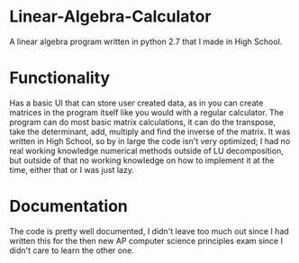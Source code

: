 # Linear-Algebra-Calculator
A linear algebra program written in python 2.7 that I made in High School.

# Functionality

Has a basic UI that can store user created data, as in you can create matrices in the program itself like you would with a regular calculator. The program can do most basic matrix calculations, it can do the transpose, take the determinant, add, multiply and find the inverse of the matrix. It was written in High School, so by in large the code isn't very optimized; I had no real working knowledge numerical methods outside of LU decomposition, but outside of that no working knowledge on how to implement it at the time, either that or I was just lazy.

# Documentation

The code is pretty well documented, I didn't leave too much out since I had written this for the then new AP computer science principles exam since I didn't care to learn the other one.
